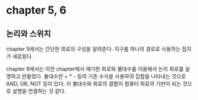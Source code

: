 # chapter 5, 6

## 논리와 스위치

chapter 5에서는 간단한 회로의 구성을 알려준다.
지구를 하나의 경로로 사용하는 접지가 새로웠다.

chapter 6에서는 이전 chapter에서 얘기한 회로와 불대수를 이용해서 논리 회로를 설명하고 만들었다.
불대수란 + \* - 등의 기존 수식을 사용하여 집합을 나타내는 것으로 AND, OR, NOT 등이 있다.
이 불대수와 회로의 결합이 컴퓨터 회로의 기반이 되는 것으로 설명을 연결하는 것 같다.
